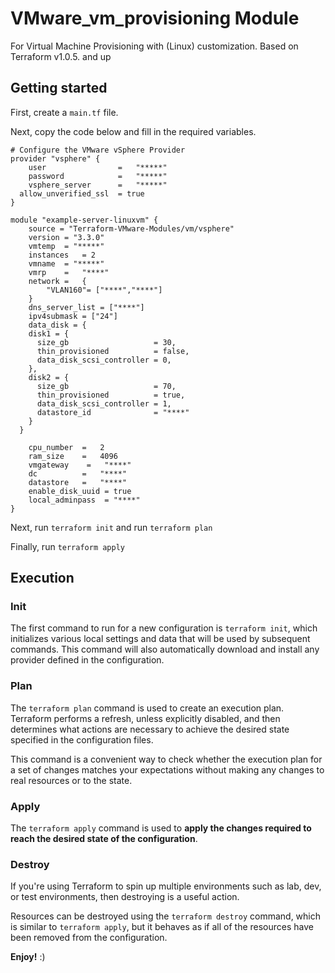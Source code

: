 # VMware_vm_provisioning Module

For Virtual Machine Provisioning with (Linux) customization. Based on Terraform v1.0.5. and up

## Getting started

First, create a `main.tf` file.

Next, copy the code below and fill in the required variables.

```hcl
# Configure the VMware vSphere Provider
provider "vsphere" {
    user                =   "*****"
    password            =   "*****"
    vsphere_server      =   "*****"
  allow_unverified_ssl  = true
}

module "example-server-linuxvm" {
    source = "Terraform-VMware-Modules/vm/vsphere"
    version = "3.3.0"
    vmtemp  = "*****"
    instances   = 2
    vmname  = "*****"
    vmrp    =   "****"
    network =   {
        "VLAN160"= ["****","****"]
    }
    dns_server_list = ["****"]
    ipv4submask = ["24"]
    data_disk = {
    disk1 = {
      size_gb                   = 30,
      thin_provisioned          = false,
      data_disk_scsi_controller = 0,
    },
    disk2 = {
      size_gb                   = 70,
      thin_provisioned          = true,
      data_disk_scsi_controller = 1,
      datastore_id              = "****"
    }
  }

    cpu_number  =   2
    ram_size    =   4096
    vmgateway    =   "****"
    dc          =   "****"
    datastore   =   "****"
    enable_disk_uuid = true
    local_adminpass  = "****"
}

```

Next, run `terraform init` and run `terraform plan`

Finally, run `terraform apply`


## Execution

### Init

The first command to run for a new configuration is  `terraform init`, which initializes various local settings and data that will be used by subsequent commands. This command will also automatically download and install any provider defined in the configuration.

### Plan

The  `terraform plan`  command is used to create an execution plan. Terraform performs a refresh, unless explicitly disabled, and then determines what actions are necessary to achieve the desired state specified in the configuration files.

This command is a convenient way to check whether the execution plan for a set of changes matches your expectations without making any changes to real resources or to the state.

### Apply

The `terraform apply` command is used to **apply the changes required to reach the desired state of the configuration**.

### Destroy

If you're using Terraform to spin up multiple environments such as lab, dev, or test environments, then destroying is a useful action.

Resources can be destroyed using the `terraform destroy` command, which is similar to `terraform apply`, but it behaves as if all of the resources have been removed from the configuration.

**Enjoy!** :)
